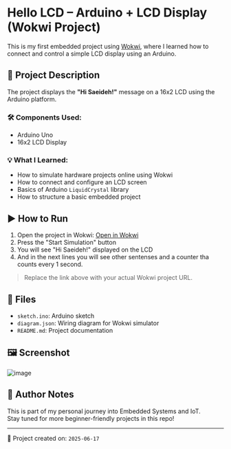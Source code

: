  
# Hello LCD – Arduino + LCD Display (Wokwi Project)

This is my first embedded project using [Wokwi](https://wokwi.com/), where I learned how to connect and control a simple LCD display using an Arduino.

## 🔧 Project Description

The project displays the  **"Hi Saeideh!"** message on a 16x2 LCD using the Arduino platform.

### 🛠️ Components Used:
- Arduino Uno
- 16x2 LCD Display

### 💡 What I Learned:
- How to simulate hardware projects online using Wokwi
- How to connect and configure an LCD screen
- Basics of Arduino `LiquidCrystal` library
- How to structure a basic embedded project

## ▶️ How to Run
1. Open the project in Wokwi: [Open in Wokwi](https://wokwi.com/projects/YOUR_PROJECT_ID)
2. Press the "Start Simulation" button
3. You will see "Hi Saeideh!" displayed on the LCD
4. And in the next lines you will see other sentenses and a counter tha counts every 1 second.

> Replace the link above with your actual Wokwi project URL.

## 📁 Files
- `sketch.ino`: Arduino sketch
- `diagram.json`: Wiring diagram for Wokwi simulator
- `README.md`: Project documentation

## 🖼️ Screenshot

![image](https://github.com/user-attachments/assets/e531d397-970f-47c3-8b78-3e507d7e8185)


## 🧠 Author Notes
This is part of my personal journey into Embedded Systems and IoT.  
Stay tuned for more beginner-friendly projects in this repo!

---

📅 Project created on: `2025-06-17`
